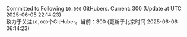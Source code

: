 Committed to Following `10,000` GitHubers. Current: <!-- FOLLOWING_COUNT -->300<!-- FOLLOWING_COUNT --> (Update at UTC <!-- LAST_UPDATED -->2025-06-05 22:14:23<!-- LAST_UPDATED -->)<br>
致力于关注`10,000`个GitHuber。当前：<!-- FOLLOWING_COUNT -->300<!-- FOLLOWING_COUNT --> (更新于北京时间 <!-- LAST_UPDATED_CST -->2025-06-06 06:14:23<!-- LAST_UPDATED_CST -->)
